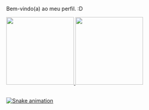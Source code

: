 Bem-vindo(a) ao meu perfil. :D

<div>
  <a href="https://github.com/L-Neto">
<img height="180em" src="https://github-readme-stats.vercel.app/api?username=L-Neto&show_icons=true&theme=onedark&include_all_commits=true&count_private=true"/>
<img height="180em" src="https://github-readme-stats.vercel.app/api/top-langs/?username=L-Neto&layout=compact&langs_count=6&theme=onedark"/>
  
 
  <!-- <img height="180em" src="https://github-readme-stats.vercel.app/api?username=L-Neto&theme=onedark"/>
  <img height="180em" src="https://github-readme-stats.vercel.app/api/top-langs/?username=L-Neto&theme=onedark"/> -->
  

</div>

<br>

<div> 
 
  ![Snake animation](https://github.com/L-Neto/L-Neto/blob/output/github-contribution-grid-snake.svg)

</div>
